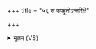 +++
title = "५६ स उपहूतोऽन्तरिक्षे"

+++
<details><summary>मूलम् (VS)</summary>

स उप॑हूतो॒ऽन्तरि॑क्षे भक्षय॒त्युप॑हूत॒स्तस्मि॒न्यद॒न्तरि॑क्षे वि॒श्वरू॑पम् ॥
</details>
